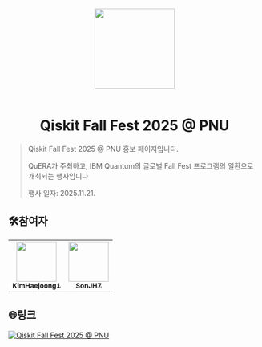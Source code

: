 #

<div align="center">
<img src="assets/Badge.svg" width="160 alt=""/>
</br>
</br>
</div>

# <div align="center">Qiskit Fall Fest 2025 @ PNU</div>

> 
> Qiskit Fall Fest 2025 @ PNU 홍보 페이지입니다.
>
> QuERA가 주최하고, IBM Quantum의 글로벌 Fall Fest 프로그램의 일환으로 개최되는 행사입니다
> 
> 행사 일자: 2025.11.21.
>

## 🛠️참여자

<table>
<tr>
<td align="center">
<a href="https://github.com/KimHaejoong1">
<img src="https://avatars.githubusercontent.com/u/128127416?v=4" width="80" alt=""/>
<br />
<sub><b>KimHaejoong1</b></sub>
</a>
<br />
</td>
<td align="center">
<a href="https://github.com/SonJH7">
<img src="https://avatars.githubusercontent.com/u/129269335?v=4" width="80" alt=""/>
<br />
<sub><b>SonJH7</b></sub>
</a>
<br />
</td>
</tr>
</table>

## 🌐링크

[![Qiskit Fall Fest 2025 @ PNU](https://img.shields.io/badge/Visit-Qiskit%20Fall%20Fest%202025%20@%20PNU-7050ef?style=for-the-badge&logo=github&logoColor=white)](https://quera-git.github.io/quera-fallfest-2025/)